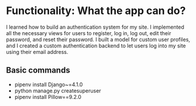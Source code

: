 # Functionality: What the app can do?
 <p> I learned how to build an authentication system for my site. I implemented all 
the necessary views for users to register, log in, log out, edit their password, and reset their password. 
I built a model for custom user profiles, and I created a custom authentication backend to let 
users log into my site using their email address.</p>

## Basic commands
- pipenv install Django~=4.1.0
- python manage.py createsuperuser
- pipenv install Pillow==9.2.0